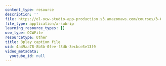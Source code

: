 ```yaml
---
content_type: resource
description: ''
file: https://ol-ocw-studio-app-production.s3.amazonaws.com/courses/3-091-introduction-to-solid-state-chemistry-fall-2018/4a49aa788b3b0feef3db3ecbce3e13f0_Ht_6qEzMjh4.srt
file_type: application/x-subrip
learning_resource_types: []
ocw_type: OCWFile
resourcetype: Other
title: 3play caption file
uid: 4a49aa78-8b3b-0fee-f3db-3ecbce3e13f0
video_metadata:
  youtube_id: null
---
```

